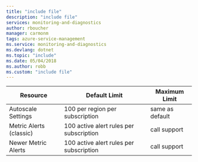 ```yaml
---
title: "include file" 
description: "include file" 
services: monitoring-and-diagnostics
author: rboucher
manager: carmonm
tags: azure-service-management
ms.service: monitoring-and-diagnostics
ms.devlang: dotnet
ms.topic: "include"
ms.date: 05/04/2018
ms.author: robb
ms.custom: "include file"
---
```

| Resource | Default Limit | Maximum Limit |
| --- | --- | --- |
| Autoscale Settings |100 per region per subscription | same as default |
| Metric Alerts (classic) |100 active alert rules per subscription | call support |
| Newer Metric Alerts |100 active alert rules per subscription | call support |
